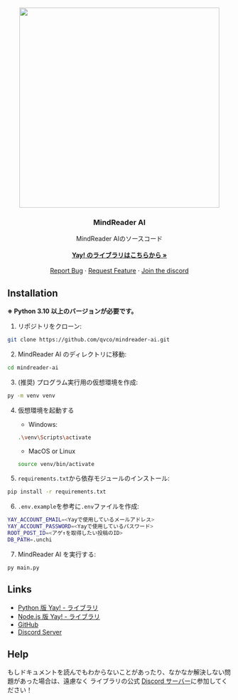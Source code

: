 <div align="center">
  <br>
  <p>
    <img src="https://github.com/qvco/mindreader-ai/assets/77382767/50e8a50a-6f6b-4bd9-9880-5b527c716eb7" width="450px">
  </p>
  <h3>MindReader AI</h3>
   <p>
        MindReader AIのソースコード<br />
        <br />
        <a href="https://github.com/qvco/yaylib">
            <strong>Yay! のライブラリはこちらから »</strong>
        </a>
        <br />
        <br />
        <a href="https://github.com/qvco/mindreader-ai/issues">Report Bug</a>
        ·
        <a href="https://github.com/qvco/mindreader-ai/issues">Request Feature</a>
        ·
        <a href="https://discord.gg/MEuBfNtqRN">Join the discord</a>
    </p>
</div>

## Installation

**※ Python 3.10 以上のバージョンが必要です。**

1. リポジトリをクローン:

```bash
git clone https://github.com/qvco/mindreader-ai.git
```

2. MindReader AI のディレクトリに移動:

```bash
cd mindreader-ai
```

3. (推奨) プログラム実行用の仮想環境を作成:

```bash
py -m venv venv
```

4. 仮想環境を起動する

   - Windows:

   ```bash
   .\venv\Scripts\activate
   ```

   - MacOS or Linux

   ```bash
   source venv/bin/activate
   ```

5. `requirements.txt`から依存モジュールのインストール:

```bash
pip install -r requirements.txt
```

6. `.env.example`を参考に`.env`ファイルを作成:

```sh
YAY_ACCOUNT_EMAIL=<Yayで使用しているメールアドレス>
YAY_ACCOUNT_PASSWORD=<Yayで使用しているパスワード>
ROOT_POST_ID=<アゲ↑を取得したい投稿のID>
DB_PATH=.unchi
```

7. MindReader AI を実行する:

```
py main.py
```

## Links

- [Python 版 Yay! - ライブラリ](https://qvco.github.io/yaylib)
- [Node.js 版 Yay! - ライブラリ](https://qvco.github.io/yay.js)
- [GitHub](https://github.com/qvco/mindreader-ai)
- [Discord Server](https://discord.gg/Y8f2K74URa)

## Help

もしドキュメントを読んでもわからないことがあったり、なかなか解決しない問題があった場合は、遠慮なく ライブラリの公式 [Discord サーバー](https://discord.gg/Y8f2K74URa)に参加してください！
